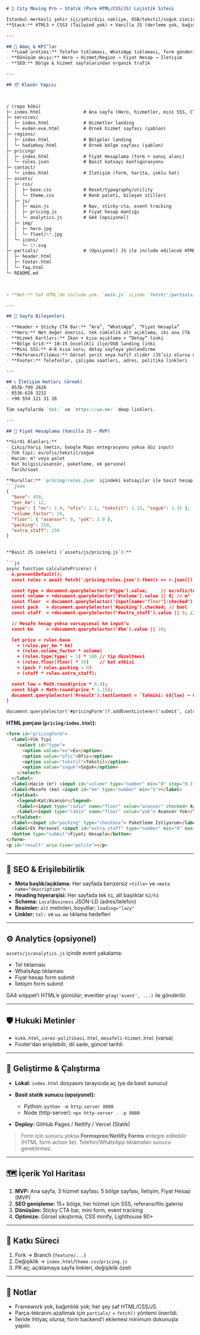  
```markdown
# 🚚 City Moving Pro – Statik (Pure HTML/CSS/JS) Lojistik Sitesi

İstanbul merkezli şehir içi/şehirdışı nakliye, OSB/tekstil/soğuk zincir uzmanlığı için **tamamen statik** bir kurumsal web sitesi.  
**Stack:** HTML5 + CSS3 (Tailwind yok) + Vanilla JS (derleme yok, bağımlılık yok).

---

## 🎯 Amaç & KPI’lar
- **Lead üretimi:** Telefon tıklaması, WhatsApp tıklaması, form gönderimi
- **Dönüşüm akışı:** Hero → Hizmet/Region → Fiyat Hesap → İletişim
- **SEO:** Bölge & hizmet sayfalarından organik trafik

---

## 📦 Klasör Yapısı

 

/ (repo kökü)
├─ index.html                # Ana sayfa (Hero, hizmetler, mini SSS, CTA)
├─ services/
│  ├─ index.html             # Hizmetler landing
│  └─ evden-eve.html         # Örnek hizmet sayfası (şablon)
├─ regions/
│  ├─ index.html             # Bölgeler landing
│  └─ hadimkoy.html          # Örnek bölge sayfası (şablon)
├─ pricing/
│  ├─ index.html             # Fiyat Hesaplama (form + sonuç alanı)
│  └─ rules.json             # Basit katsayı konfigürasyonu
├─ contact/
│  └─ index.html             # İletişim (form, harita, çoklu hat)
├─ assets/
│  ├─ css/
│  │  ├─ base.css            # Reset/typography/utility
│  │  └─ theme.css           # Renk paleti, bileşen stilleri
│  ├─ js/
│  │  ├─ main.js             # Nav, sticky-cta, event tracking
│  │  ├─ pricing.js          # Fiyat hesap mantığı
│  │  └─ analytics.js        # GA4 (opsiyonel)
│  ├─ img/
│  │  ├─ hero.jpg
│  │  └─ fleet/\*.jpg
│  └─ icons/
│     └─ \*.svg
├─ partials/                 # (Opsiyonel) JS ile include edilecek HTML parçaları
│  ├─ header.html
│  ├─ footer.html
│  └─ faq.html
└─ README.md

 

> **Not:** Saf HTML’de include yok. `main.js` içinde `fetch('/partials/header.html')` ile header/footer çekilip DOM’a gömülebilir (tüm sayfalarda ortak yapı korunur).

---

## 🧩 Sayfa Bileşenleri

- **Header + Sticky CTA Bar:** “Ara”, “WhatsApp”, “Fiyat Hesapla”
- **Hero:** Net değer önerisi, tek cümlelik alt açıklama, iki ana CTA
- **Hizmet Kartları:** İkon + kısa açıklama + “Detay” linki
- **Bölge Grid:** 10–15 öncelikli ilçe/OSB landing linki
- **Mini SSS:** 4–6 kısa soru; detay sayfaya yönlendirme
- **Referans/Filomuz:** Görsel şerit veya hafif slider (JS’siz olursa da olur)
- **Footer:** Telefonlar, çalışma saatleri, adres, politika linkleri

---

## 📞 İletişim Hatları (örnek)
- 0536-799 2626
- 0536-628 3232
- +90 554 121 31 28

Tüm sayfalarda `tel:` ve `https://wa.me/` deep linkleri.

---

## 🧮 Fiyat Hesaplama (Vanilla JS – MVP)

**Girdi Alanları:**
- Çıkış/Varış (metin; Google Maps entegrasyonu yoksa düz input)
- Yük tipi: ev/ofis/tekstil/soğuk
- Hacim: m³ veya palet
- Kat bilgisi/asansör, paketleme, ek personel
- Tarih/saat

**Kurallar:** `pricing/rules.json` içindeki katsayılar ile basit hesap.
```json
{
  "base": 450,
  "per_km": 12,
  "type": { "ev": 1.0, "ofis": 1.1, "tekstil": 1.15, "soguk": 1.35 },
  "volume_factor": 20,
  "floor": { "asansor": 0, "yok": 2.0 },
  "packing": 150,
  "extra_staff": 250
}
 

**Basit JS iskeleti (`assets/js/pricing.js`):**

```js
async function calculatePrice(e) {
  e.preventDefault();
  const rules = await fetch('/pricing/rules.json').then(r => r.json());

  const type = document.querySelector('#type').value;     // ev/ofis/tekstil/soguk
  const volume = +document.querySelector('#volume').value || 0; // m³
  const floor  = document.querySelector('input[name="floor"]:checked').value; // asansor/yok
  const pack   = document.querySelector('#packing').checked; // bool
  const staff  = +document.querySelector('#extra_staff').value || 0; // kişi

  // Mesafe hesap yoksa varsayımsal km input’u
  const km     = +document.querySelector('#km').value || 10;

  let price = rules.base 
    + (rules.per_km * km)
    + (rules.volume_factor * volume)
    + (rules.type[type] - 1) * 100 // tip düzeltmesi
    + (rules.floor[floor] * 50)    // kat etkisi
    + (pack ? rules.packing : 0)
    + (staff * rules.extra_staff);

  const low = Math.round(price * 0.9);
  const high = Math.round(price * 1.15);
  document.querySelector('#result').textContent = `Tahmini: ₺${low} – ₺${high}`;
}

document.querySelector('#pricingForm')?.addEventListener('submit', calculatePrice);
```

**HTML parçası (`pricing/index.html`):**

```html
<form id="pricingForm">
  <label>Yük Tipi
    <select id="type">
      <option value="ev">Ev</option>
      <option value="ofis">Ofis</option>
      <option value="tekstil">Tekstil</option>
      <option value="soguk">Soğuk</option>
    </select>
  </label>
  <label>Hacim (m³) <input id="volume" type="number" min="0" step="0.1"></label>
  <label>Mesafe (km) <input id="km" type="number" min="1"></label>
  <fieldset>
    <legend>Kat/Asansör</legend>
    <label><input type="radio" name="floor" value="asansor" checked> Asansör Var</label>
    <label><input type="radio" name="floor" value="yok"> Asansör Yok</label>
  </fieldset>
  <label><input id="packing" type="checkbox"> Paketleme İstiyorum</label>
  <label>Ek Personel <input id="extra_staff" type="number" min="0" max="6"></label>
  <button type="submit">Fiyatı Hesapla</button>
</form>
<p id="result" aria-live="polite"></p>
```

---

## 🧠 SEO & Erişilebilirlik

* **Meta başlık/açıklama:** Her sayfada benzersiz `<title>` ve `<meta name="description">`
* **Heading hiyerarşisi:** Her sayfada tek `h1`, alt başlıklar `h2/h3`
* **Schema:** `LocalBusiness` JSON-LD (adres/telefon)
* **Resimler:** `alt` metinleri, boyutlar; `loading="lazy"`
* **Linkler:** `tel:` ve `wa.me` tıklama hedefleri

---

## ⚙️ Analytics (opsiyonel)

`assets/js/analytics.js` içinde event yakalama:

* Tel tıklaması
* WhatsApp tıklaması
* Fiyat hesap form submit
* İletişim form submit

GA4 snippet’i HTML’e gömülür; eventler `gtag('event', ...)` ile gönderilir.

---

## 🛡️ Hukuki Metinler

* `kvkk.html`, `cerez-politikasi.html`, `mesafeli-hizmet.html` (varsa)
* Footer’dan erişilebilir, dil sade, güncel tarihli.

---

## 🧪 Geliştirme & Çalıştırma

* **Lokal:** `index.html` dosyasını tarayıcıda aç (ya da basit sunucu)
* **Basit statik sunucu (opsiyonel):**

  * Python: `python -m http.server 8080`
  * Node (http-server): `npx http-server . -p 8080`
* **Deploy:** GitHub Pages / Netlify / Vercel (Statik)

> Form için sunucu yoksa **Formspree**/**Netlify Forms** entegre edilebilir (HTML form action ile). Telefon/WhatsApp tıklamaları sunucu gerektirmez.

---

## 🗺️ İçerik Yol Haritası

1. **MVP:** Ana sayfa, 3 hizmet sayfası, 5 bölge sayfası, İletişim, Fiyat Hesap (MVP)
2. **SEO genişleme:** 15+ bölge, her hizmet için SSS, referans/filo galerisi
3. **Dönüşüm:** Sticky CTA bar, mini form, event tracking
4. **Optimize:** Görsel sıkıştırma, CSS minify, Lighthouse 90+

---

## 🤝 Katkı Süreci

1. Fork → Branch (`feature/...`)
2. Değişiklik → `index.html`/`theme.css`/`pricing.js`
3. PR aç; açıklamaya sayfa linkleri, değişiklik özeti

---

## 📌 Notlar

* Framework yok, bağımlılık yok; her şey saf HTML/CSS/JS.
* Parça-tekrarını azaltmak için `partials/` + `fetch()` yöntemi önerildi.
* İleride ihtiyaç olursa, form backend’i eklemesi minimum dokunuşla yapılır.

```

  
